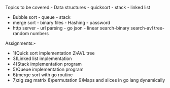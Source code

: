 
Topics to be covered:-
 Data structures - quicksort - stack - linked list
- Bubble sort - queue - stack
- merge sort - binary files - Hashing - password
- http server - url parsing - go json - linear search-binary search-avl tree-random numbers  

Assignments:-

* 1)Quick sort implementation
2)AVL tree 
* 3)Linked list implementation
* 4)Stack implementation program 
* 5)Queue implementation program 
* 6)merge sort with go routine
* 7)zig zag matrix 
8)permutation 
9)Maps and slices in go lang dynamically  

